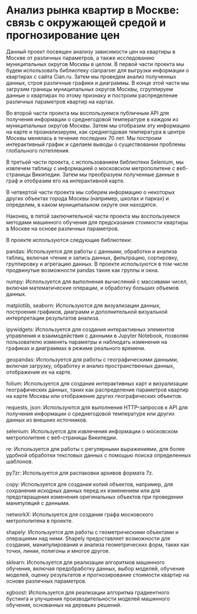 # Анализ рынка квартир в Москве: связь с окружающей средой и прогнозирование цен
Данный проект посвящен анализу зависимости цен на квартиры в Москве от различных параметров, а также исследованию муниципальных округов Москвы в целом. В первой части проекта мы будем использовать библиотеку cianparser для выгрузки информации о квартирах с сайта Cian.ru. Затем мы проведем анализ полученных данных, строя различные графики и диаграммы. В конце этой части мы загрузим границы муниципальных округов Москвы, сгруппируем данные о квартирах по этому признаку и построим распределение различных параметров квартир на картах.

Во второй части проекта мы воспользуемся публичным API для получения информации о среднегодовой температуре в каждом из муниципальных округов Москвы. Затем мы отобразим эту информацию на карте и проанализируем, как среднегодовая температура в центре Москвы менялась в течение последних 70 лет. Мы построим интерактивный график и сделаем выводы о существовании проблемы глобального потепления.

В третьей части проекта, с использованием библиотеки Selenium, мы извлечем таблицу с информацией о московском метрополитене с веб-страницы Википедии. Затем мы преобразуем полученные данные в граф и отобразим его на интерактивной карте.

В четвертой части проекта мы соберем информацию о некоторых других объектах города Москвы (например, школах и парках) и определим, в каком муниципальном округе они находятся.

Наконец, в пятой заключительной части проекта мы воспользуемся методами машинного обучения для предсказания стоимости квартиры в Москве на основе различных параметров.

В проекте используются следующие библиотеки:

pandas: Используется для работы с данными, обработки и анализа таблиц, включая чтение и запись данных, фильтрацию, сортировку, группировку и агрегацию данных. В проекте используются в том числе продвинутые возможности pandas такие как группы и окна.

numpy: Используется для выполнения вычислений с массивами чисел, включая математические операции, и обработку больших объемов данных.

matplotlib, seaborn: Используются для визуализации данных, построения графиков, диаграмм и дополнительной визуальной интерпретации результатов анализа.

ipywidgets: Используется для создания интерактивных элементов управления и взаимодействия с данными в Jupyter Notebook, позволяя пользователю изменять параметры и наблюдать изменения на графиках и диаграммах в режиме реального времени.

geopandas: Используется для работы с географическими данными, включая загрузку, обработку и анализ пространственных данных, отображение их на карте.

folium: Используется для создания интерактивных карт и визуализации географических данных, таких как распределение параметров квартир на карте Москвы или отображение других географических объектов.

requests, json: Используются для выполнения HTTP-запросов к API для получения информации о среднегодовой температуре или других данных из внешних источников.

selenium: Используется для извлечения информации о московском метрополитене с веб-страницы Википедии.

re: Используется для работы с регулярными выражениями, для более удобной обработки текстовых данных с помощью поиска определенных шаблонов.

py7zr: Используется для распаковки архивов формата 7z.

copy: Используется для создания копий объектов, например, для сохранения исходных данных перед их изменением или для предотвращения изменения оригинальных объектов при проведении манипуляций с данными.

networkX: Используется для создания графа московского метрополитена в проекте.

shapely: Используется для работы с геометрическими объектами и операциями над ними. Shapely предоставляет возможности для создания, манипулирования и анализа геометрических форм, таких как точки, линии, полигоны и многое другое.

sklearn: Используется для реализации алгоритмов машинного обучения, включая предобработку данных, выбор моделей, обучение моделей, оценку результатов и прогнозирование стоимости квартир на основе различных параметров.

xgboost: Используется для реализации алгоритма градиентного бустинга и улучшения производительности моделей машинного обучения, основанных на деревьях решений.
